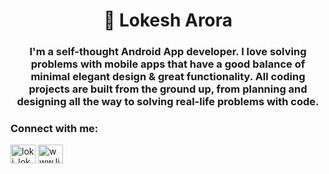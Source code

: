 <h1 align="center">🌱 Lokesh Arora</h1>
<h3 align="center">I'm a self-thought Android App developer. I love solving problems with mobile apps that have a good balance of minimal elegant design & great functionality. All coding projects are built from the ground up, from planning and designing all the way to solving real-life problems with code.</h3>

<h3 align="left">Connect with me:</h3>
<p align="left">
<a href="https://twitter.com/loki_lokesh_kl" target="blank"><img align="center" src="https://raw.githubusercontent.com/rahuldkjain/github-profile-readme-generator/master/src/images/icons/Social/twitter.svg" alt="loki_lokesh_kl" height="30" width="40" /></a>
<a href="https://linkedin.com/in/www.linkedin.com/in/lokesharorar" target="blank"><img align="center" src="https://raw.githubusercontent.com/rahuldkjain/github-profile-readme-generator/master/src/images/icons/Social/linked-in-alt.svg" alt="www.linkedin.com/in/lokesharorar" height="30" width="40" /></a>
</p>
